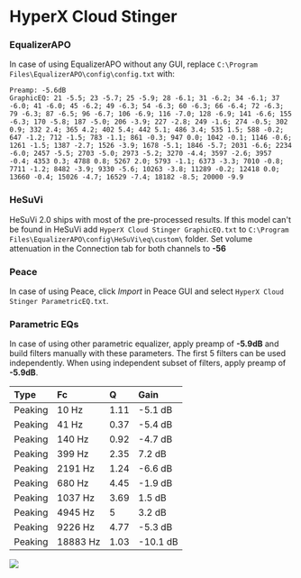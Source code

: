 # HyperX Cloud Stinger

### EqualizerAPO
In case of using EqualizerAPO without any GUI, replace `C:\Program Files\EqualizerAPO\config\config.txt`
with:
```
Preamp: -5.6dB
GraphicEQ: 21 -5.5; 23 -5.7; 25 -5.9; 28 -6.1; 31 -6.2; 34 -6.1; 37 -6.0; 41 -6.0; 45 -6.2; 49 -6.3; 54 -6.3; 60 -6.3; 66 -6.4; 72 -6.3; 79 -6.3; 87 -6.5; 96 -6.7; 106 -6.9; 116 -7.0; 128 -6.9; 141 -6.6; 155 -6.3; 170 -5.8; 187 -5.0; 206 -3.9; 227 -2.8; 249 -1.6; 274 -0.5; 302 0.9; 332 2.4; 365 4.2; 402 5.4; 442 5.1; 486 3.4; 535 1.5; 588 -0.2; 647 -1.2; 712 -1.5; 783 -1.1; 861 -0.3; 947 0.0; 1042 -0.1; 1146 -0.6; 1261 -1.5; 1387 -2.7; 1526 -3.9; 1678 -5.1; 1846 -5.7; 2031 -6.6; 2234 -6.0; 2457 -5.5; 2703 -5.0; 2973 -5.2; 3270 -4.4; 3597 -2.6; 3957 -0.4; 4353 0.3; 4788 0.8; 5267 2.0; 5793 -1.1; 6373 -3.3; 7010 -0.8; 7711 -1.2; 8482 -3.9; 9330 -5.6; 10263 -3.8; 11289 -0.2; 12418 0.0; 13660 -0.4; 15026 -4.7; 16529 -7.4; 18182 -8.5; 20000 -9.9
```

### HeSuVi
HeSuVi 2.0 ships with most of the pre-processed results. If this model can't be found in HeSuVi add
`HyperX Cloud Stinger GraphicEQ.txt` to `C:\Program Files\EqualizerAPO\config\HeSuVi\eq\custom\` folder.
Set volume attenuation in the Connection tab for both channels to **-56**

### Peace
In case of using Peace, click *Import* in Peace GUI and select `HyperX Cloud Stinger ParametricEQ.txt`.

### Parametric EQs
In case of using other parametric equalizer, apply preamp of **-5.9dB** and build filters manually
with these parameters. The first 5 filters can be used independently.
When using independent subset of filters, apply preamp of **-5.9dB**.

| Type    | Fc       |    Q | Gain     |
|:--------|:---------|:-----|:---------|
| Peaking | 10 Hz    | 1.11 | -5.1 dB  |
| Peaking | 41 Hz    | 0.37 | -5.4 dB  |
| Peaking | 140 Hz   | 0.92 | -4.7 dB  |
| Peaking | 399 Hz   | 2.35 | 7.2 dB   |
| Peaking | 2191 Hz  | 1.24 | -6.6 dB  |
| Peaking | 680 Hz   | 4.45 | -1.9 dB  |
| Peaking | 1037 Hz  | 3.69 | 1.5 dB   |
| Peaking | 4945 Hz  | 5    | 3.2 dB   |
| Peaking | 9226 Hz  | 4.77 | -5.3 dB  |
| Peaking | 18883 Hz | 1.03 | -10.1 dB |

![](https://raw.githubusercontent.com/jaakkopasanen/AutoEq/master/results/rtings/avg/HyperX%20Cloud%20Stinger/HyperX%20Cloud%20Stinger.png)